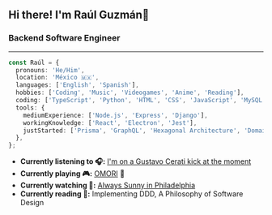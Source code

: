 ## Hi there! I'm Raúl Guzmán👋

### Backend Software Engineer

---

```typescript
const Raúl = {
  pronouns: 'He/Him',
  location: 'México 🇲🇽',
  languages: ['English', 'Spanish'],
  hobbies: ['Coding', 'Music', 'Videogames', 'Anime', 'Reading'],
  coding: ['TypeScript', 'Python', 'HTML', 'CSS', 'JavaScript', 'MySQL'],
  tools: {
    mediumExperience: ['Node.js', 'Express', 'Django'],
    workingKnowledge: ['React', 'Electron', 'Jest'],
    justStarted: ['Prisma', 'GraphQL', 'Hexagonal Architecture', 'Domain Driven Design', 'Test Driven Development'],
  },
};
```

<!-- - **Currently working at 🖥️:** [IDEA23 @ Columbus de México](https://www.columbus.mx) -->
- **Currently listening to 🎧:** [I'm on a Gustavo Cerati kick at the moment](https://www.youtube.com/watch?v=anwnvTPAJG0)
- **Currently playing 🎮:** [OMORI](https://www.youtube.com/watch?v=CyVv-jFJiJ8) 🔪
- **Currently watching 👀:** [Always Sunny in Philadelphia](https://www.youtube.com/watch?v=ecRytTfWL8Q)
- **Currently reading 📕:** Implementing DDD, A Philosophy of Software Design
